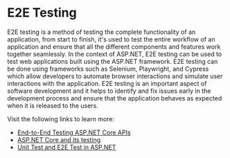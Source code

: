 # E2E Testing

E2E testing is a method of testing the complete functionality of an application, from start to finish, it's used to test the entire workflow of an application and ensure that all the different components and features work together seamlessly. In the context of ASP.NET, E2E testing can be used to test web applications built using the ASP.NET framework. E2E testing can be done using frameworks such as Selenium, Playwright, and Cypress which allow developers to automate browser interactions and simulate user interactions with the application. E2E testing is an important aspect of software development and it helps to identify and fix issues early in the development process and ensure that the application behaves as expected when it is released to the users.

Visit the following links to learn more:

- [End-to-End Testing ASP.NET Core APIs](https://www.youtube.com/watch?v=WWN-9ahbdIU)
- [ASP.NET Core and its testing](https://blog.devgenius.io/asp-net-core-end-to-end-testing-52325e28e387)
- [Unit Test and E2E Test in ASP.NET](https://learn.microsoft.com/en-us/odata/webapi/unittest-e2etest)
